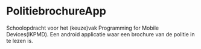 # PolitiebrochureApp

Schoolopdracht voor het (keuze)vak Programming for Mobile Devices(IKPMD). 
Een android applicatie waar een brochure van de politie in te lezen is.
